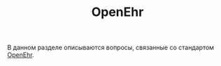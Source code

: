 ﻿---
layout: default
title: OpenEhr
position: 
categories: 
tags: 
---

В данном разделе описываются вопросы, связанные со стандартом [OpenEhr](http://openehr.org/).

 



 

 

